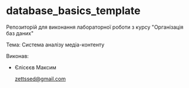 # database_basics_template

Репозиторій для виконання лабораторної роботи з курсу "Організація баз даних"

Тема: Система аналізу медіа-контенту 

Виконав:

* Єлісєєв Максим

  <zettssed@gmail.com>
